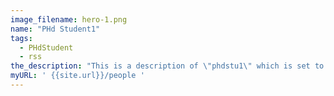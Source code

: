 ```yaml
---
image_filename: hero-1.png
name: "PHd Student1"
tags:
  - PHdStudent
  - rss
the_description: "This is a description of \"phdstu1\" which is set to some generic name in the meantime"
myURL: ' {{site.url}}/people '
---
```

